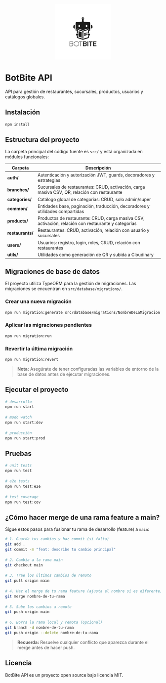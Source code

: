 
<p align="center">
  <img src="/assets/logo-removebg-preview.png" width="180" alt="BotBite Logo" />
</p>


# BotBite API

API para gestión de restaurantes, sucursales, productos, usuarios y catálogos globales.


## Instalación

```bash
npm install
```



## Estructura del proyecto

La carpeta principal del código fuente es `src/` y está organizada en módulos funcionales:

| Carpeta        | Descripción                                                                 |
|---------------|-----------------------------------------------------------------------------|
| **auth/**     | Autenticación y autorización JWT, guards, decoradores y estrategias         |
| **branches/** | Sucursales de restaurantes: CRUD, activación, carga masiva CSV, QR, relación con restaurante |
| **categories/**| Catálogo global de categorías: CRUD, solo admin/super                      |
| **common/**   | Entidades base, paginación, traducción, decoradores y utilidades compartidas|
| **products/** | Productos de restaurante: CRUD, carga masiva CSV, activación, relación con restaurante y categorías |
| **restaurants/**| Restaurantes: CRUD, activación, relación con usuario y sucursales         |
| **users/**    | Usuarios: registro, login, roles, CRUD, relación con restaurantes           |
| **utils/**    | Utilidades como generación de QR y subida a Cloudinary                      |



## Migraciones de base de datos

El proyecto utiliza TypeORM para la gestión de migraciones. Las migraciones se encuentran en `src/database/migrations/`.

### Crear una nueva migración

```bash
npm run migration:generate src/database/migrations/NombreDeLaMigracion
```

### Aplicar las migraciones pendientes

```bash
npm run migration:run
```

### Revertir la última migración

```bash
npm run migration:revert
```

> **Nota:** Asegúrate de tener configuradas las variables de entorno de la base de datos antes de ejecutar migraciones.


## Ejecutar el proyecto

```bash
# desarrollo
npm run start

# modo watch
npm run start:dev

# producción
npm run start:prod
```


## Pruebas

```bash
# unit tests
npm run test

# e2e tests
npm run test:e2e

# test coverage
npm run test:cov
```

## ¿Cómo hacer merge de una rama feature a main?

Sigue estos pasos para fusionar tu rama de desarrollo (feature) a `main`:

```bash
# 1. Guarda tus cambios y haz commit (si falta)
git add .
git commit -m "feat: describe tu cambio principal"

# 2. Cambia a la rama main
git checkout main

# 3. Trae los últimos cambios de remoto
git pull origin main

# 4. Haz el merge de tu rama feature (ajusta el nombre si es diferente)
git merge nombre-de-tu-rama

# 5. Sube los cambios a remoto
git push origin main

# 6. Borra la rama local y remota (opcional)
git branch -d nombre-de-tu-rama
git push origin --delete nombre-de-tu-rama
```

> **Recuerda:** Resuelve cualquier conflicto que aparezca durante el merge antes de hacer push.


## Licencia

BotBite API es un proyecto open source bajo licencia MIT.

